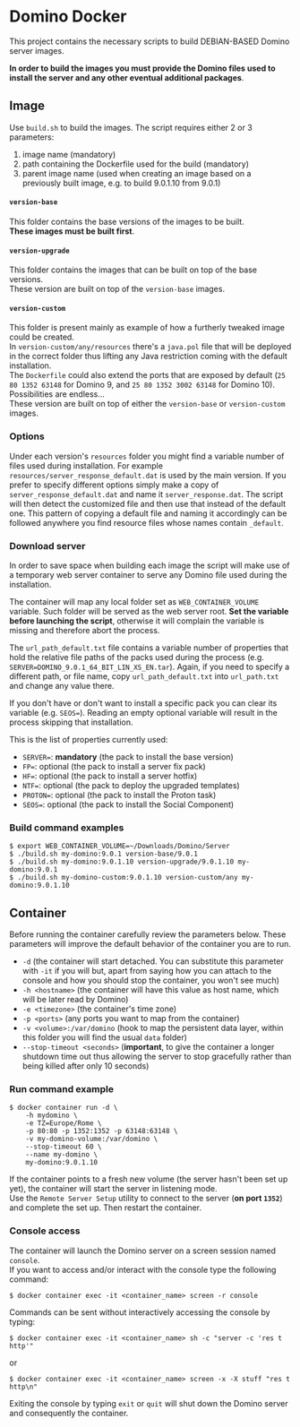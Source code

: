 # Domino Docker
This project contains the necessary scripts to build DEBIAN-BASED Domino server images.

**In order to build the images you must provide the Domino files used to install the server and any other eventual additional packages**.

## Image
Use `build.sh` to build the images. The script requires either 2 or 3 parameters:

1. image name (mandatory)
2. path containing the Dockerfile used for the build (mandatory)
3. parent image name (used when creating an image based on a previously built image, e.g. to build 9.0.1.10 from 9.0.1)

#### `version-base`
This folder contains the base versions of the images to be built.  
**These images must be built first**.

#### `version-upgrade`
This folder contains the images that can be built on top of the base versions.  
These version are built on top of the `version-base` images.

#### `version-custom`
This folder is present mainly as example of how a furtherly tweaked image could be created.  
In `version-custom/any/resources` there's a `java.pol` file that will be deployed in the correct folder thus lifting any Java restriction coming with the default installation.  
The `Dockerfile` could also extend the ports that are exposed by default (`25 80 1352 63148` for Domino 9, and `25 80 1352 3002 63148` for Domino 10). Possibilities are endless...   
These version are built on top of either the `version-base` or `version-custom` images.

### Options
Under each version's `resources` folder you might find a variable number of files used during installation.
For example `resources/server_response_default.dat` is used by the main version. If you prefer to specify different options simply make a copy of `server_response_default.dat` and name it `server_response.dat`. The script will then detect the customized file and then use that instead of the default one. This pattern of copying a default file and naming it accordingly can be followed anywhere you find resource files whose names contain `_default`.

### Download server
In order to save space when building each image the script will make use of a temporary web server container to serve any Domino file used during the installation.

The container will map any local folder set as `WEB_CONTAINER_VOLUME` variable. Such folder will be served as the web server root. **Set the variable before launching the script**, otherwise it will complain the variable is missing and therefore abort the process.

The `url_path_default.txt` file contains a variable number of properties that hold the relative file paths of the packs used during the process (e.g. `SERVER=DOMINO_9.0.1_64_BIT_LIN_XS_EN.tar`). Again, if you need to specify a different path, or file name, copy `url_path_default.txt` into `url_path.txt` and change any value there.

If you don't have or don't want to install a specific pack you can clear its variable (e.g. `SEOS=`).
Reading an empty optional variable will result in the process skipping that installation. 

This is the list of properties currently used:

* `SERVER=`: **mandatory** (the pack to install the base version)
* `FP=`: optional (the pack to install a server fix pack)
* `HF=`: optional (the pack to install a server hotfix)
* `NTF=`: optional (the pack to deploy the upgraded templates)
* `PROTON=`: optional (the pack to install the Proton task)
* `SEOS=`: optional (the pack to install the Social Component)

### Build command examples
```
$ export WEB_CONTAINER_VOLUME=~/Downloads/Domino/Server
$ ./build.sh my-domino:9.0.1 version-base/9.0.1
$ ./build.sh my-domino:9.0.1.10 version-upgrade/9.0.1.10 my-domino:9.0.1
$ ./build.sh my-domino-custom:9.0.1.10 version-custom/any my-domino:9.0.1.10
```

## Container
Before running the container carefully review the parameters below. These parameters will improve the default behavior of the container you are to run.

* `-d` (the container will start detached. You can substitute this parameter with `-it` if you will but, apart from saying how you can attach to the console and how you should stop the container, you won't see much)
* `-h <hostname>` (the container will have this value as host name, which will be later read by Domino)
* `-e <timezone>` (the container's time zone)
* `-p <ports>` (any ports you want to map from the container)
* `-v <volume>:/var/domino` (hook to map the persistent data layer, within this folder you will find the usual `data` folder)
* `--stop-timeout <seconds>` (**important**, to give the container a longer shutdown time out thus allowing the server to stop gracefully rather than being killed after only 10 seconds)

### Run command example
```
$ docker container run -d \
    -h mydomino \
    -e TZ=Europe/Rome \
    -p 80:80 -p 1352:1352 -p 63148:63148 \
    -v my-domino-volume:/var/domino \
    --stop-timeout 60 \
    --name my-domino \
    my-domino:9.0.1.10
```

If the container points to a fresh new volume (the server hasn't been set up yet), the container will start the server in listening mode.  
Use the `Remote Server Setup` utility to connect to the server (**on port `1352`**) and complete the set up. Then restart the container.

### Console access
The container will launch the Domino server on a screen session named `console`.  
If you want to access and/or interact with the console type the following command:

```
$ docker container exec -it <container_name> screen -r console
```

Commands can be sent without interactively accessing the console by typing:

```
$ docker container exec -it <container_name> sh -c "server -c 'res t http'"
```
or
```
$ docker container exec -it <container_name> screen -x -X stuff "res t http\n"
```

Exiting the console by typing `exit` or `quit` will shut down the Domino server and consequently the container.
